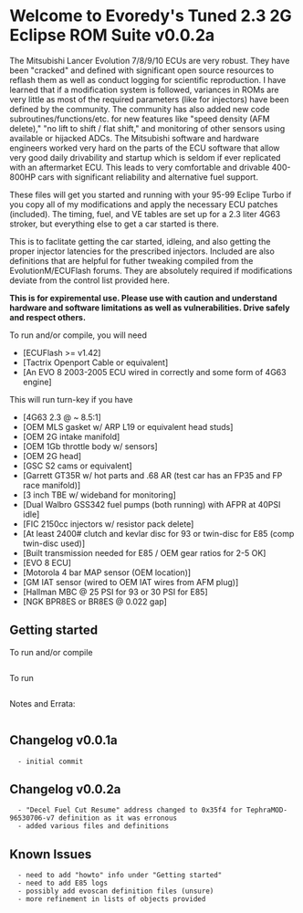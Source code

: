 # Welcome to Evoredy's Tuned 2.3 2G Eclipse ROM Suite v0.0.2a

The Mitsubishi Lancer Evolution 7/8/9/10 ECUs are very robust. They have been "cracked" and defined with significant open source resources to reflash them as well as conduct logging for scientific reproduction. I have learned that if a modification system is followed, variances in ROMs are very little as most of the required parameters (like for injectors) have been defined by the community. The community has also added new code subroutines/functions/etc. for new features like "speed density (AFM delete)," "no lift to shift / flat shift," and monitoring of other sensors using available or hijacked ADCs. The Mitsubishi software and hardware engineers worked very hard on the parts of the ECU software that allow very good daily drivability and startup which is seldom if ever replicated with an aftermarket ECU. This leads to very comfortable and drivable 400-800HP cars with significant reliability and alternative fuel support.     

These files will get you started and running with your 95-99 Eclipe Turbo if you copy all of my modifications and apply the necessary ECU patches (included). The timing, fuel, and VE tables are set up for a 2.3 liter 4G63 stroker, but everything else to get a car started is there.

This is to faclitate getting the car started, idleing, and also getting the proper injector latencies for the prescribed injectors. Included are also definitions that are helpful for futher tweaking compiled from the EvolutionM/ECUFlash forums. They are absolutely required if modifications deviate from the control list provided here. 

__This is for expiremental use. Please use with caution and understand hardware and software limitations as well as vulnerabilities. Drive safely and respect others.__

To run and/or compile, you will need
  * [ECUFlash >= v1.42]
  * [Tactrix Openport Cable or equivalent]
  * [An EVO 8 2003-2005 ECU wired in correctly and some form of 4G63 engine]

This will run turn-key if you have
  * [4G63 2.3 @ ~ 8.5:1]
  * [OEM MLS gasket w/ ARP L19 or equivalent head studs]
  * [OEM 2G intake manifold]
  * [OEM 1Gb throttle body w/ sensors]
  * [OEM 2G head]
  * [GSC S2 cams or equivalent]
  * [Garrett GT35R w/ hot parts and .68 AR (test car has an FP35 and FP race manifold)]
  * [3 inch TBE w/ wideband for monitoring]
  * [Dual Walbro GSS342 fuel pumps (both running) with AFPR at 40PSI idle]
  * [FIC 2150cc injectors w/ resistor pack delete]
  * [At least 2400# clutch and kevlar disc for 93 or twin-disc for E85 (comp twin-disc used)]
  * [Built transmission needed for E85 / OEM gear ratios for 2-5 OK]
  * [EVO 8 ECU]
  * [Motorola 4 bar MAP sensor (OEM location)]
  * [GM IAT sensor (wired to OEM IAT wires from AFM plug)]
  * [Hallman MBC @ 25 PSI for 93 or 30 PSI for E85]
  * [NGK BPR8ES or BR8ES @ 0.022 gap]


## Getting started

To run and/or compile
```

```

To run
```

```

Notes and Errata:

```

```


## Changelog v0.0.1a
```
  - initial commit
```

## Changelog v0.0.2a
```
  - "Decel Fuel Cut Resume" address changed to 0x35f4 for TephraMOD-96530706-v7 definition as it was erronous
  - added various files and definitions
```

## Known Issues
```
  - need to add "howto" info under "Getting started" 
  - need to add E85 logs
  - possibly add evoscan definition files (unsure)
  - more refinement in lists of objects provided 
```
